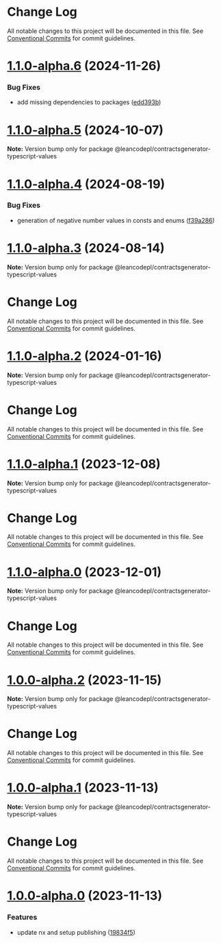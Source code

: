 # Change Log

All notable changes to this project will be documented in this file.
See [Conventional Commits](https://conventionalcommits.org) for commit guidelines.

# [1.1.0-alpha.6](https://github.com/leancodepl/contractsgenerator-typescript/compare/v1.1.0-alpha.5...v1.1.0-alpha.6) (2024-11-26)


### Bug Fixes

* add missing dependencies to packages ([edd393b](https://github.com/leancodepl/contractsgenerator-typescript/commit/edd393b092cbbbca85ab9cdacc664b5979efede3))





# [1.1.0-alpha.5](https://github.com/leancodepl/contractsgenerator-typescript/compare/v1.1.0-alpha.4...v1.1.0-alpha.5) (2024-10-07)

**Note:** Version bump only for package @leancodepl/contractsgenerator-typescript-values





# [1.1.0-alpha.4](https://github.com/leancodepl/contractsgenerator-typescript/compare/v1.1.0-alpha.3...v1.1.0-alpha.4) (2024-08-19)


### Bug Fixes

* generation of negative number values in consts and enums ([f39a286](https://github.com/leancodepl/contractsgenerator-typescript/commit/f39a286387591210da8a4d9facc0bac5c9c477b5))





# [1.1.0-alpha.3](https://github.com/leancodepl/contractsgenerator-typescript/compare/v1.1.0-alpha.2...v1.1.0-alpha.3) (2024-08-14)

**Note:** Version bump only for package @leancodepl/contractsgenerator-typescript-values





# Change Log

All notable changes to this project will be documented in this file. See
[Conventional Commits](https://conventionalcommits.org) for commit guidelines.

# [1.1.0-alpha.2](https://github.com/leancodepl/contractsgenerator-typescript/compare/v1.1.0-alpha.1...v1.1.0-alpha.2) (2024-01-16)

**Note:** Version bump only for package @leancodepl/contractsgenerator-typescript-values

# Change Log

All notable changes to this project will be documented in this file. See
[Conventional Commits](https://conventionalcommits.org) for commit guidelines.

# [1.1.0-alpha.1](https://github.com/leancodepl/contractsgenerator-typescript/compare/v1.1.0-alpha.0...v1.1.0-alpha.1) (2023-12-08)

**Note:** Version bump only for package @leancodepl/contractsgenerator-typescript-values

# Change Log

All notable changes to this project will be documented in this file. See
[Conventional Commits](https://conventionalcommits.org) for commit guidelines.

# [1.1.0-alpha.0](https://github.com/leancodepl/contractsgenerator-typescript/compare/v1.0.0-alpha.2...v1.1.0-alpha.0) (2023-12-01)

**Note:** Version bump only for package @leancodepl/contractsgenerator-typescript-values

# Change Log

All notable changes to this project will be documented in this file. See
[Conventional Commits](https://conventionalcommits.org) for commit guidelines.

# [1.0.0-alpha.2](https://github.com/leancodepl/contractsgenerator-typescript/compare/v1.0.0-alpha.1...v1.0.0-alpha.2) (2023-11-15)

**Note:** Version bump only for package @leancodepl/contractsgenerator-typescript-values

# Change Log

All notable changes to this project will be documented in this file. See
[Conventional Commits](https://conventionalcommits.org) for commit guidelines.

# [1.0.0-alpha.1](https://github.com/leancodepl/contractsgenerator-typescript/compare/v1.0.0-alpha.0...v1.0.0-alpha.1) (2023-11-13)

**Note:** Version bump only for package @leancodepl/contractsgenerator-typescript-values

# Change Log

All notable changes to this project will be documented in this file. See
[Conventional Commits](https://conventionalcommits.org) for commit guidelines.

# [1.0.0-alpha.0](https://github.com/leancodepl/contractsgenerator-typescript/compare/v0.5.0-alpha.0...v1.0.0-alpha.0) (2023-11-13)

### Features

- update nx and setup publishing
  ([19834f5](https://github.com/leancodepl/contractsgenerator-typescript/commit/19834f5f8ab97c5d04a7d819eeabaa74a010ed51))
